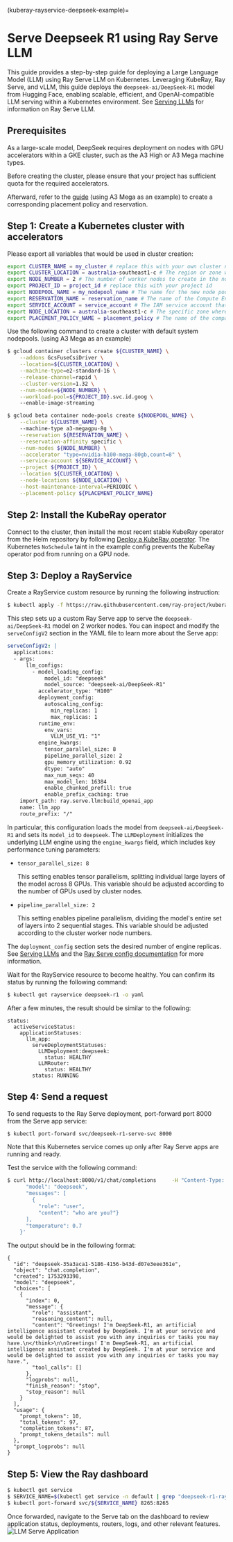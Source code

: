(kuberay-rayservice-deepseek-example)=

# Serve Deepseek R1 using Ray Serve LLM

This guide provides a step-by-step guide for deploying a Large Language Model (LLM) using Ray Serve LLM on Kubernetes. Leveraging KubeRay, Ray Serve, and vLLM, this guide deploys the  `deepseek-ai/DeepSeek-R1` model from Hugging Face, enabling scalable, efficient, and OpenAI-compatible LLM serving within a Kubernetes environment. See [Serving LLMs](serving_llms) for information on Ray Serve LLM.

## Prerequisites
As a large-scale model, DeepSeek requires deployment on nodes with GPU accelerators within a GKE cluster, such as the A3 High or A3 Mega machine types.

Before creating the cluster, please ensure that your project has sufficient quota for the required accelerators.

Afterward, refer to the [guide](https://cloud.google.com/cluster-toolkit/docs/deploy/deploy-a3-mega-cluster#create-reservation) (using A3 Mega as an example) to create a corresponding placement policy and reservation.

## Step 1: Create a Kubernetes cluster with accelerators
Please export all variables that would be used in cluster creation:

```sh
export CLUSTER_NAME = my_cluster # replace this with your own cluster name
export CLUSTER_LOCATION = australia-southeast1-c # The region or zone where your GKE cluster is located (e.g., us-central1 or us-central1-a).
export NODE_NUMBER = 2 # The number of worker nodes to create in the node pool, ideally should be >=2.
export PROJECT_ID = project_id # replace this with your project id
export NODEPOOL_NAME = my_nodepool_name # The name for the new node pool you are creating.
export RESERVATION_NAME = reservation_name # The name of the Compute Engine reservation to ensure capacity for your nodes.
export SERVICE_ACCOUNT = service_account # The IAM service account that the nodes will use for permissions.
export NODE_LOCATION = australia-southeast1-c # The specific zone where the nodes in this node pool will be created.
export PLACEMENT_POLICY_NAME = placement_policy # The name of the compact placement policy.
```
Use the following command to create a cluster with default system nodepools. (using A3 Mega as an example)

```sh
$ gcloud container clusters create ${CLUSTER_NAME} \
    --addons GcsFuseCsiDriver \
    --location=${CLUSTER_LOCATION} \
    --machine-type=e2-standard-16 \
    --release-channel=rapid \
    --cluster-version=1.32 \
    --num-nodes=${NODE_NUMBER} \
    --workload-pool=${PROJECT_ID}.svc.id.goog \ 
    --enable-image-streaming
```

```sh
$ gcloud beta container node-pools create ${NODEPOOL_NAME} \
    --cluster ${CLUSTER_NAME} \ 
    --machine-type a3-megagpu-8g \
    --reservation ${RESERVATION_NAME} \
    --reservation-affinity specific \
    --num-nodes ${NODE_NUMBER} \
    --accelerator "type=nvidia-h100-mega-80gb,count=8" \
    --service-account ${SERVICE_ACCOUNT} \
    --project ${PROJECT_ID} \
    --location ${CLUSTER_LOCATION} \
    --node-locations ${NODE_LOCATION} \
    --host-maintenance-interval=PERIODIC \
    --placement-policy ${PLACEMENT_POLICY_NAME}
```

## Step 2: Install the KubeRay operator

Connect to the cluster, then install the most recent stable KubeRay operator from the Helm repository by following [Deploy a KubeRay operator](../getting-started/kuberay-operator-installation.md). The Kubernetes `NoSchedule` taint in the example config prevents the KubeRay operator pod from running on a GPU node.

## Step 3: Deploy a RayService

Create a RayService custom resource by running the following instruction:

```sh
$ kubectl apply -f https://raw.githubusercontent.com/ray-project/kuberay/master/ray-operator/config/samples/ray-service.deepseek.yaml
```

This step sets up a custom Ray Serve app to serve the `deepseek-ai/DeepSeek-R1` model on 2 worker nodes. You can inspect and modify the `serveConfigV2` section in the YAML file to learn more about the Serve app:
```yaml
serveConfigV2: |
  applications:
  - args:
      llm_configs:
        - model_loading_config:
            model_id: "deepseek"
            model_source: "deepseek-ai/DeepSeek-R1"
          accelerator_type: "H100"
          deployment_config:
            autoscaling_config:
              min_replicas: 1
              max_replicas: 1
          runtime_env:
            env_vars:
              VLLM_USE_V1: "1"
          engine_kwargs:
            tensor_parallel_size: 8
            pipeline_parallel_size: 2
            gpu_memory_utilization: 0.92
            dtype: "auto"
            max_num_seqs: 40
            max_model_len: 16384
            enable_chunked_prefill: true
            enable_prefix_caching: true
    import_path: ray.serve.llm:build_openai_app
    name: llm_app
    route_prefix: "/"
```

In particular, this configuration loads the model from `deepseek-ai/DeepSeek-R1` and sets its `model_id` to `deepseek`. The `LLMDeployment` initializes the underlying LLM engine using the `engine_kwargs` field, which includes key performance tuning parameters:

- `tensor_parallel_size: 8`

  This setting enables tensor parallelism, splitting individual large layers of the model across 8 GPUs. This variable should be adjusted according to the number of GPUs used by cluster nodes.

- `pipeline_parallel_size: 2`
  
  This setting enables pipeline parallelism, dividing the model's entire set of layers into 2 sequential stages. This variable should be adjusted according to the cluster worker node numbers.


The `deployment_config` section sets the desired number of engine replicas. See [Serving LLMs](serving_llms) and the [Ray Serve config documentation](serve-in-production-config-file) for more information.

Wait for the RayService resource to become healthy. You can confirm its status by running the following command:
```sh
$ kubectl get rayservice deepseek-r1 -o yaml
```

After a few minutes, the result should be similar to the following:
```
status:
  activeServiceStatus:
    applicationStatuses:
      llm_app:
        serveDeploymentStatuses:
          LLMDeployment:deepseek:
            status: HEALTHY
          LLMRouter:
            status: HEALTHY
        status: RUNNING
```

## Step 4: Send a request

To send requests to the Ray Serve deployment, port-forward port 8000 from the Serve app service:
```sh
$ kubectl port-forward svc/deepseek-r1-serve-svc 8000
```

Note that this Kubernetes service comes up only after Ray Serve apps are running and ready.

Test the service with the following command:
```sh
$ curl http://localhost:8000/v1/chat/completions     -H "Content-Type: application/json"     -d '{
      "model": "deepseek",
      "messages": [
        {
          "role": "user", 
          "content": "who are you?"}
      ],
      "temperature": 0.7
    }'
```

The output should be in the following format:

```
{
  "id": "deepseek-35a3aca1-5186-4156-b43d-d07e3eee361e",
  "object": "chat.completion",
  "created": 1753293398,
  "model": "deepseek",
  "choices": [
    {
      "index": 0,
      "message": {
        "role": "assistant",
        "reasoning_content": null,
        "content": "Greetings! I'm DeepSeek-R1, an artificial intelligence assistant created by DeepSeek. I'm at your service and would be delighted to assist you with any inquiries or tasks you may have.\n</think>\n\nGreetings! I'm DeepSeek-R1, an artificial intelligence assistant created by DeepSeek. I'm at your service and would be delighted to assist you with any inquiries or tasks you may have.",
        "tool_calls": []
      },
      "logprobs": null,
      "finish_reason": "stop",
      "stop_reason": null
    }
  ],
  "usage": {
    "prompt_tokens": 10,
    "total_tokens": 97,
    "completion_tokens": 87,
    "prompt_tokens_details": null
  },
  "prompt_logprobs": null
}
```


## Step 5: View the Ray dashboard


```sh
$ kubectl get service
$ SERVICE_NAME=$(kubectl get service -n default | grep "deepseek-r1-raycluster-.*-head-svc" | awk '{print $1}')
$ kubectl port-forward svc/${SERVICE_NAME} 8265:8265
```

Once forwarded, navigate to the Serve tab on the dashboard to review application status, deployments, routers, logs, and other relevant features.
![LLM Serve Application](../images/ray_dashboard_deepseek.png)
